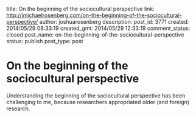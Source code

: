 title: On the beginning of the sociocultural perspective
link: http://jmichaelrosenberg.com/on-the-beginning-of-the-sociocultural-perspective/
author: joshuarosenberg
description: 
post_id: 3771
created: 2014/05/29 08:33:19
created_gmt: 2014/05/29 12:33:19
comment_status: closed
post_name: on-the-beginning-of-the-sociocultural-perspective
status: publish
post_type: post

# On the beginning of the sociocultural perspective

Understanding the beginning of the sociocultural perspective has been challenging to me, because researchers appropriated older (and foreign) research.